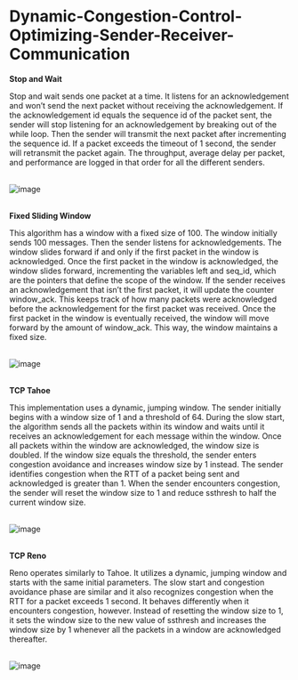# Dynamic-Congestion-Control-Optimizing-Sender-Receiver-Communication

**Stop and Wait**

Stop and wait sends one packet at a time. It listens for an acknowledgement and won’t send the next packet without receiving the acknowledgement. If the acknowledgement id equals the sequence id of the packet sent, the sender will stop listening for an acknowledgement by breaking out of the while loop. Then the sender will transmit the next packet after incrementing the sequence id. If a packet exceeds the timeout of 1 second, the sender will retransmit the packet again. The throughput, average delay per packet, and performance are logged in that order for all the different senders.
<br>
<br>

![image](https://github.com/evantann/Dynamic-Congestion-Control-Optimizing-Sender-Receiver-Communication/assets/116951512/c1c72cce-dd14-4295-a6b6-d99ec70fec33)
<br>
<br>

**Fixed Sliding Window**

This algorithm has a window with a fixed size of 100. The window initially sends 100 messages. Then the sender listens for acknowledgements. The window slides forward if and only if the first packet in the window is acknowledged. Once the first packet in the window is acknowledged, the window slides forward, incrementing the variables left and seq_id, which are the pointers that define the scope of the window. If the sender receives an acknowledgement that isn’t the first packet, it will update the counter window_ack. This keeps track of how many packets were acknowledged before the acknowledgement for the first packet was received. Once the first packet in the window is eventually received, the window will move forward by the amount of window_ack. This way, the window maintains a fixed size.
<br>
<br>

![image](https://github.com/evantann/Dynamic-Congestion-Control-Optimizing-Sender-Receiver-Communication/assets/116951512/d6c51529-e214-44f6-890d-77fe944e2168)
<br>
<br>

**TCP Tahoe**

This implementation uses a dynamic, jumping window. The sender initially begins with a window size of 1 and a threshold of 64. During the slow start, the algorithm sends all the packets within its window and waits until it receives an acknowledgement for each message within the window. Once all packets within the window are acknowledged, the window size is doubled. If the window size equals the threshold, the sender enters congestion avoidance and increases window size by 1 instead. The sender identifies congestion when the RTT of a packet being sent and acknowledged is greater than 1. When the sender encounters congestion, the sender will reset the window size to 1 and reduce ssthresh to half the current window size.
<br>
<br>

![image](https://github.com/evantann/Dynamic-Congestion-Control-Optimizing-Sender-Receiver-Communication/assets/116951512/35a56e77-b778-4c83-8b00-5784157727d7)
<br>
<br>

**TCP Reno**

Reno operates similarly to Tahoe. It utilizes a dynamic, jumping window and starts with the same initial parameters. The slow start and congestion avoidance phase are similar and it also recognizes congestion when the RTT for a packet exceeds 1 second. It behaves differently when it encounters congestion, however. Instead of resetting the window size to 1, it sets the window size to the new value of ssthresh and increases the window size by 1 whenever all the packets in a window are acknowledged thereafter.
<br>
<br>

![image](https://github.com/evantann/Dynamic-Congestion-Control-Optimizing-Sender-Receiver-Communication/assets/116951512/1c0e314f-8fd0-45b8-8a9e-dda8b7562dba)
